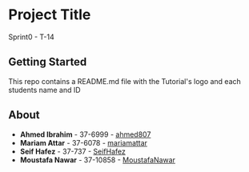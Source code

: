 
# Project Title

Sprint0 - T-14

## Getting Started

This repo contains a README.md file with the Tutorial's logo and each students name and ID

## About

* **Ahmed Ibrahim** - 37-6999 - [ahmed807](https://github.com/ahmed807)
* **Mariam Attar** - 37-6078 - [mariamattar](https://github.com/mariamattar)
* **Seif Hafez** - 37-737 - [SeifHafez](https://github.com/SeifHafez)
* **Moustafa Nawar** - 37-10858 - [MoustafaNawar](https://github.com/MoustafaNawar)
